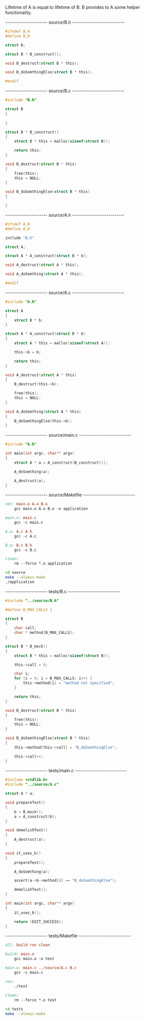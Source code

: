 Lifetime of A is equal to lifetime of B. B provides to A some helper functionality.




--------------------- source/B.h --------------------------
```c
#ifndef B_H
#define B_H

struct B;

struct B * B_construct();

void B_destruct(struct B * this);

void B_doSomthingElse(struct B * this);

#endif
```
--------------------- source/B.c --------------------------
```c
#include "B.h"

struct B
{
    
}

struct B * B_construct()
{
    struct B * this = malloc(sizeof(struct B));

    return this;
}

void B_destruct(struct B * this)
{
    free(this);
    this = NULL:
}

void B_doSomthingElse(struct B * this)
{

}
```
--------------------- source/A.h --------------------------
```c
#ifndef A_H
#define A_H

include "B.h"

struct A;

struct A * A_construct(struct B * b);

void A_destruct(struct A * this);

void A_doSomthing(struct A * this);

#endif
```
--------------------- source/A.c --------------------------
```c
#include "A.h"

struct A
{
    struct B * b;
}

struct A * A_construct(struct B * b)
{
    struct A * this = malloc(sizeof(struct A));

    this->b = b;

    return this;
}

void A_destruct(struct A * this)
{
    B_destruct(this->b);

    free(this);
    this = NULL:
}

void A_doSomthing(struct A * this)
{
    B_doSomthingElse(this->b);
}
```
--------------------- source/main.c --------------------------
```c
#include "A.h"

int main(int argc, char** argv)
{
    struct A * a = A_construct(B_construct());

    A_doSomthing(a);

    A_destruct(a);
}
```
--------------------- source/Makefile --------------------------
```Makefile
net: main.o A.o B.o
	gcc main.o A.o B.o -o application

main.o: main.c
	gcc -c main.c

A.o: A.c A.h
	gcc -c A.c

B.o: B.c B.h
	gcc -c B.c

clean:
	rm --force *.o application
```

```bash
cd source
make --always-make
./application
```




--------------------- tests/B.c --------------------------
```c
#include "../source/B.h"

#define B_MAX_CALLS 1

struct B
{
    char call;
    char * method[B_MAX_CALLS];
}

struct B * B_mock()
{
    struct B * this = malloc(sizeof(struct B));

    this->call = 0;

    char i;
    for (i = 0; i < B_MAX_CALLS; i++) {
        this->method[i] = "method not specified";
    }

    return this;
}

void B_destruct(struct B * this)
{
    free(this);
    this = NULL:
}

void B_doSomthingElse(struct B * this)
{
    this->method[this->call] = "B_doSomthingElse";

    this->call++;
}
```
--------------------- tests/main.c --------------------------
```c
#include <stdlib.h>
#include "../source/A.c"

struct A * a;

void prepareTest()
{
    b = B_mock();
    a = A_construct(b);
}

void demolishTest()
{
    A_destruct(a);
}

void it_uses_b()
{
    prepareTest();

    A_doSomthing(a);

    assert(a->b->method[0] == "B_doSomthingElse");

    demolishTest();
}

int main(int argc, char** argv)
{
    it_uses_b();

    return (EXIT_SUCCESS);
}
```
--------------------- tests/Makefile --------------------------
```Makefile
all: build run clean

build: main.o
	gcc main.o -o test

main.o: main.c ../source/A.c B.c
	gcc -c main.c

run: 
	./test
	
clean:
	rm --force *.o test
```

```bash
cd tests
make --always-make
```